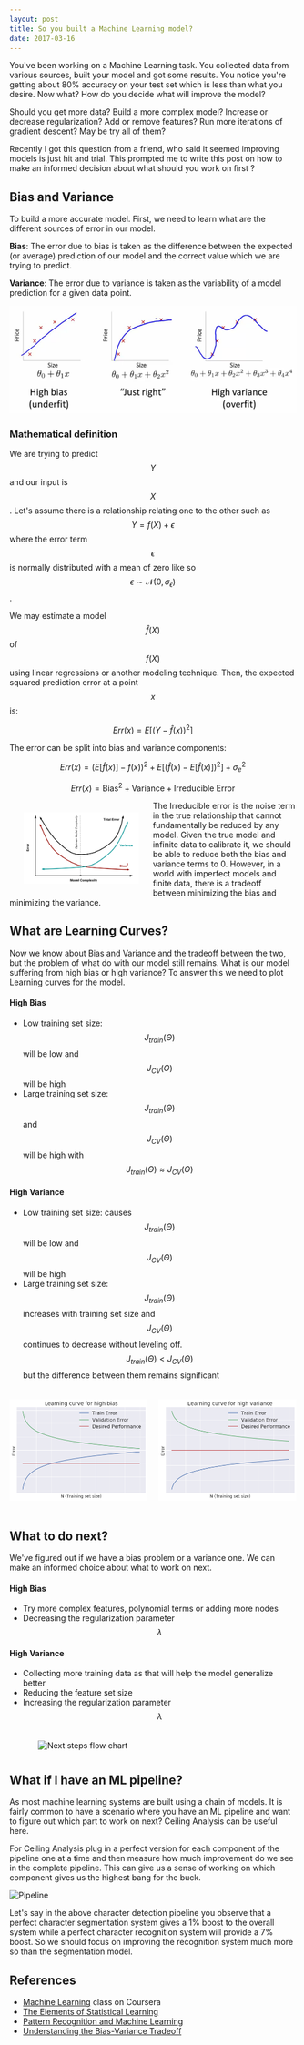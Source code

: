 ```yaml
---
layout: post
title: So you built a Machine Learning model?
date: 2017-03-16
---
```


You've been working on a Machine Learning task. You collected data from various sources, built your model and got some results. You notice you're getting about 80% accuracy on your test set which is less than what you desire. Now what? How do you decide what will improve the model?

Should you get more data? Build a more complex model? Increase or decrease regularization? Add or remove features? Run more iterations of gradient descent? May be try all of them?

Recently I got this question from a friend, who said it seemed improving models is just hit and trial. This prompted me to write this post on how to make an informed decision about what should you work on first ?

## Bias and Variance
To build a more accurate model. First, we need to learn what are the different sources of error in our model.

**Bias**: The error due to bias is taken as the difference between the expected (or average) prediction of our model and the correct value which we are trying to predict.

**Variance**: The error due to variance is taken as the variability of a model prediction for a given data point.

![Bias Variance](/images/bias-variance/bias-variance.png)

### Mathematical definition
We are trying to predict $$Y$$ and our input is $$X$$. Let's assume there is a relationship relating one to the other such as $$Y = f(X) + \epsilon$$ where the error term $$\epsilon$$ is normally distributed with a mean of zero like so $$\epsilon \sim \mathcal{N}(0,\sigma_\epsilon)$$.

We may estimate a model $$\hat{f}(X)$$ of $$f(X)$$ using linear regressions or another modeling technique. Then, the expected squared prediction error at a point $$x$$ is:

$$
Err(x) = E\left[(Y-\hat{f}(x))^2\right]
$$

The error can be split into bias and variance components:

$$
Err(x) = \left(E[\hat{f}(x)]-f(x)\right)^2 + E\left[\left(\hat{f}(x)-E[\hat{f}(x)]\right)^2\right] +\sigma_e^2
$$

$$
Err(x) = \mathrm{Bias}^2 + \mathrm{Variance} + \mathrm{Irreducible\ Error}
$$

<img src="/images/bias-variance/error.png" align="left" alt="Irreducible error" style="width: 40%; margin-left:5%; margin-right:5%; margin-top:20px; margin-bottom:20px;"/>

The Irreducible error is the noise term in the true relationship that cannot fundamentally be reduced by any model. Given the true model and infinite data to calibrate it, we should be able to reduce both the bias and variance terms to 0. However, in a world with imperfect models and finite data, there is a tradeoff between minimizing the bias and minimizing the variance.

## What are Learning Curves?
Now we know about Bias and Variance and the tradeoff between the two, but the problem of what do with our model still remains. What is our model suffering from high bias or high variance? To answer this we need to plot Learning curves for the model.

#### High Bias
- Low training set size: $$J_{train}(\Theta)$$ will be low and $$J_{CV}(\Theta)$$ will be high
- Large training set size: $$J_{train}(\Theta)$$ and $$J_{CV}(\Theta)$$ will be high with $$J_{train}(\Theta) \approx J_{CV}(\Theta)$$

#### High Variance
- Low training set size: causes $$J_{train}(\Theta)$$ will be low and $$J_{CV}(\Theta)$$ will be high
- Large training set size: $$J_{train}(\Theta)$$ increases with training set size and $$J_{CV}(\Theta)$$ continues to decrease without leveling off. $$J_{train}(\Theta) < J_{CV}(\Theta)$$ but the difference between them remains significant

<img src="/images/bias-variance/high_bias.png" align="left" alt="High bias learning curve" style="width: 48%; margin-top:20px; margin-bottom:50px;"/>
<img src="/images/bias-variance/high_variance.png" align="right" alt="High variance learning curve" style="width: 48%; margin-top:20px; margin-bottom:50px;"/>

## What to do next?
We've figured out if we have a bias problem or a variance one. We can make an informed choice about what to work on next.

#### High Bias
- Try more complex features, polynomial terms or adding more nodes
- Decreasing the regularization parameter $$\lambda$$

#### High Variance
- Collecting more training data as that will help the model generalize better
- Reducing the feature set size
- Increasing the regularization parameter $$\lambda$$

<img src="/images/bias-variance/flowchart.png" alt="Next steps flow chart" style="width: 70%; margin-left:10%; margin-right:10%; margin-top:20px; margin-bottom:10px;"/>

## What if I have an ML pipeline?
As most machine learning systems are built using a chain of models. It is fairly common to have a scenario where you have an ML pipeline and want to figure out which part to work on next? Ceiling Analysis can be useful here.

For Ceiling Analysis plug in a perfect version for each component of the pipeline one at a time and then measure how much improvement do we see in the complete pipeline. This can give us a sense of working on which component gives us the highest bang for the buck.

![Pipeline](/images/bias-variance/pipeline.png)

Let's say in the above character detection pipeline you observe that a perfect character segmentation system gives a 1% boost to the overall system while a perfect character recognition system will provide a 7% boost. So we should focus on improving the recognition system much more so than the segmentation model.

## References
- [Machine Learning](https://www.coursera.org/learn/machine-learning) class on Coursera
- [The Elements of Statistical Learning](http://www-stat.stanford.edu/~tibs/ElemStatLearn/)
- [Pattern Recognition and Machine Learning ](https://www.amazon.com/Pattern-Recognition-Learning-Information-Statistics/dp/0387310738)
- [Understanding the Bias-Variance Tradeoff](http://scott.fortmann-roe.com/docs/BiasVariance.html)
